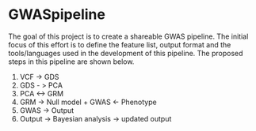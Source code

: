 # GWASpipeline
The goal of this project is to create a shareable GWAS pipeline. The initial focus of this effort is to define the feature list, output format and the tools/languages used in the development of this pipeline. The proposed steps in this pipeline are shown below.

1. VCF -> GDS
2. GDS - > PCA
3. PCA <-> GRM
4. GRM -> Null model + GWAS <- Phenotype
5. GWAS -> Output
6. Output -> Bayesian analysis -> updated output
